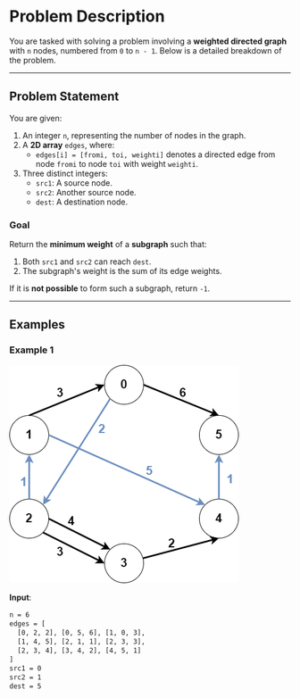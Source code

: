 # Problem Description

You are tasked with solving a problem involving a **weighted directed graph** with `n` nodes, numbered from `0` to `n - 1`. Below is a detailed breakdown of the problem.

---

## Problem Statement

You are given:

1. An integer `n`, representing the number of nodes in the graph.
2. A **2D array** `edges`, where:
   - `edges[i] = [fromi, toi, weighti]` denotes a directed edge from node `fromi` to node `toi` with weight `weighti`.
3. Three distinct integers:
   - `src1`: A source node.
   - `src2`: Another source node.
   - `dest`: A destination node.

### Goal

Return the **minimum weight** of a **subgraph** such that:

1. Both `src1` and `src2` can reach `dest`.
2. The subgraph's weight is the sum of its edge weights.

If it is **not possible** to form such a subgraph, return `-1`.

---

## Examples

### Example 1

![Example 1 Graph](assets/img1.png)

**Input**:  
```plaintext
n = 6
edges = [
  [0, 2, 2], [0, 5, 6], [1, 0, 3],
  [1, 4, 5], [2, 1, 1], [2, 3, 3],
  [2, 3, 4], [3, 4, 2], [4, 5, 1]
]
src1 = 0
src2 = 1
dest = 5
